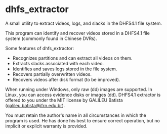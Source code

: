 # dhfs_extractor
A small utility to extract videos, logs, and slacks in the DHFS4.1 file system.

This program can identify and recover videos stored in a DHFS4.1 file system (commonly found in Chinese DVRs).

Some features of dhfs_extractor:

* Recognizes partitions and can extract all videos on them.
* Extracts slacks associated with each video.
* Identifies and saves logs stored in the file system.
* Recovers partially overwritten videos.
* Recovers videos after disk format (to be improved).

When running under Windows, only raw (dd) images are supported. In Linux, you can access evidence disks or images (dd).
DHFS4.1 extractor is offered to you under the MIT license by GALILEU Batista (galileu.batista@ifrn.edu.br).

You must retain the author's name in all circumstances in which the program is used. He has done his best to ensure correct operation, but no implicit or explicit warranty is provided.

